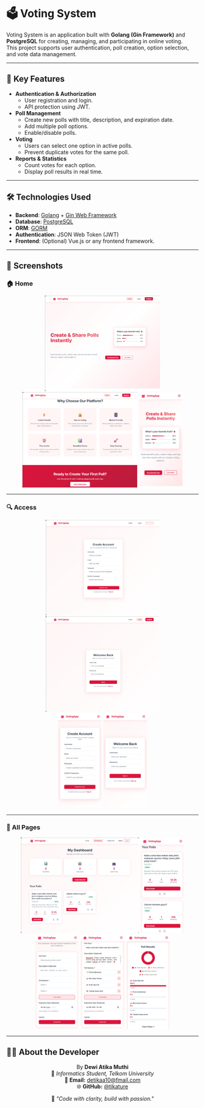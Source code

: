 # 🗳️ Voting System

Voting System is an application built with **Golang (Gin Framework)** and **PostgreSQL** for creating, managing, and participating in online voting.  
This project supports user authentication, poll creation, option selection, and vote data management.

---

## 📌 Key Features
- **Authentication & Authorization**
  - User registration and login.
  - API protection using JWT.
- **Poll Management**
  - Create new polls with title, description, and expiration date.
  - Add multiple poll options.
  - Enable/disable polls.
- **Voting**
  - Users can select one option in active polls.
  - Prevent duplicate votes for the same poll.
- **Reports & Statistics**
  - Count votes for each option.
  - Display poll results in real time.

---

## 🛠️ Technologies Used
- **Backend**: [Golang](https://go.dev/) + [Gin Web Framework](https://gin-gonic.com/)
- **Database**: [PostgreSQL](https://www.postgresql.org/)
- **ORM**: [GORM](https://gorm.io/)
- **Authentication**: JSON Web Token (JWT)
- **Frontend**: (Optional) Vue.js or any frontend framework.

---

## 📸 Screenshots
### 🏠 Home
<p align="center">
  <img src="captures/home-lp.png" height="250"/>
  <img src="captures/home-lp2.png" height="250"/>
  <img src="captures/home-hp.png" height="250"/>
</p>

---
### 🔍 Access
<p align="center">
  <img src="captures/create-lp.png" height="250"/>
  <img src="captures/login-lp.png" height="250"/>
  <br>
  <img src="captures/create-hp.png" height="250"/>
  <img src="captures/login-hp.png" height="250"/>
</p>

---
### 💭 All Pages
<p align="center">
  <img src="captures/dashboardpoll-lp.png" height="250"/>
  <img src="captures/dashboard-hp.png" height="250"/>
  <img src="captures/createpoll-hp.png" height="250"/>
  <img src="captures/createpoll-hp2.png" height="250"/>
  <img src="captures/detailpoll-hp.png" height="250"/>
</p>

---

## 👩‍💻 About the Developer
<div align="center">

By **Dewi Atika Muthi**  
📍 _Informatics Student, Telkom University_  
📧 **Email:** detikaa10@fmail.com  
🌐 **GitHub:** [@tikature](https://github.com/tikature)  

💬 *"Code with clarity, build with passion."*
</div>
